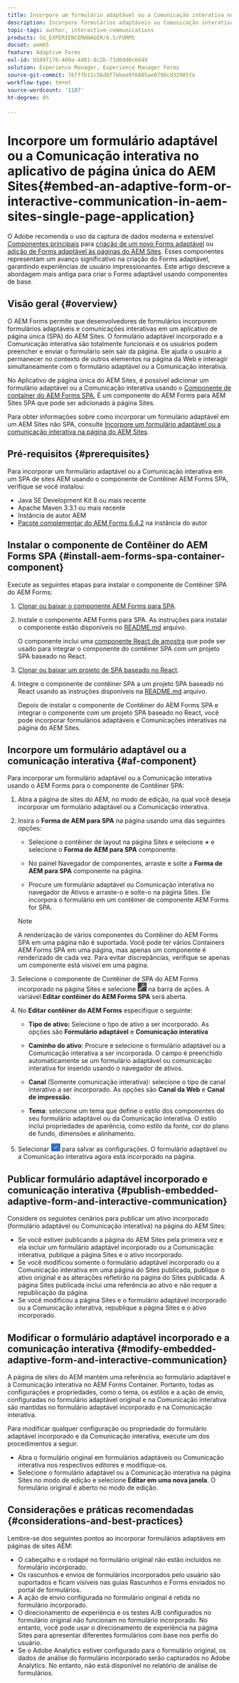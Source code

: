 ```yaml
---
title: Incorpore um formulário adaptável ou a Comunicação interativa no aplicativo de página única do AEM Sites
description: Incorpore formulários adaptáveis ou Comunicação interativa nas páginas do AEM Sites. Os usuários podem preencher e enviar formulários sem sair da página Sites.
topic-tags: author, interactive-communications
products: SG_EXPERIENCEMANAGER/6.5/FORMS
docset: aem65
feature: Adaptive Forms
exl-id: b549f176-409a-4d81-8c2b-73d0dd0c6649
solution: Experience Manager, Experience Manager Forms
source-git-commit: 76fffb11c56dbf7ebee9f6805ae0799cd32985fe
workflow-type: tm+mt
source-wordcount: '1107'
ht-degree: 0%

---
```


# Incorpore um formulário adaptável ou a Comunicação interativa no aplicativo de página única do AEM Sites{#embed-an-adaptive-form-or-interactive-communication-in-aem-sites-single-page-application}

<span class="preview"> O Adobe recomenda o uso da captura de dados moderna e extensível [Componentes principais](https://experienceleague.adobe.com/docs/experience-manager-core-components/using/adaptive-forms/introduction.html?lang=pt-BR) para [criação de um novo Forms adaptável](/help/forms/using/create-an-adaptive-form-core-components.md) ou [adição de Forms adaptável às páginas do AEM Sites](/help/forms/using/create-or-add-an-adaptive-form-to-aem-sites-page.md). Esses componentes representam um avanço significativo na criação do Forms adaptável, garantindo experiências de usuário impressionantes. Este artigo descreve a abordagem mais antiga para criar o Forms adaptável usando componentes de base. </span>

## Visão geral {#overview}

O AEM Forms permite que desenvolvedores de formulários incorporem formulários adaptáveis e comunicações interativas em um aplicativo de página única (SPA) do AEM Sites. O formulário adaptável incorporado e a Comunicação interativa são totalmente funcionais e os usuários podem preencher e enviar o formulário sem sair da página. Ele ajuda o usuário a permanecer no contexto de outros elementos na página da Web e interagir simultaneamente com o formulário adaptável ou a Comunicação interativa.

No Aplicativo de página única do AEM Sites, é possível adicionar um formulário adaptável ou a Comunicação interativa usando o [Componente de container do AEM Forms SPA](../../forms/using/embed-adaptive-form-aem-sites-spa.md#af-component)[.](../../forms/using/embed-adaptive-form-aem-sites-spa.md#af-component) É um componente do AEM Forms para AEM Sites SPA que pode ser adicionado à página Sites.

Para obter informações sobre como incorporar um formulário adaptável em um AEM Sites não SPA, consulte [Incorpore um formulário adaptável ou a comunicação interativa na página do AEM Sites](/help/forms/using/embed-adaptive-form-aem-sites.md).

## Pré-requisitos {#prerequisites}

Para incorporar um formulário adaptável ou a Comunicação interativa em um SPA de sites AEM usando o componente de Contêiner AEM Forms SPA, verifique se você instalou:

* Java SE Development Kit 8 ou mais recente
* Apache Maven 3.3.1 ou mais recente
* Instância de autor AEM
* [Pacote complementar do AEM Forms 6.4.2](https://helpx.adobe.com/aem-forms/kb/aem-forms-releases.html) na instância do autor

## Instalar o componente de Contêiner do AEM Forms SPA {#install-aem-forms-spa-container-component}

Execute as seguintes etapas para instalar o componente de Contêiner SPA do AEM Forms:

1. [Clonar ou baixar o componente AEM Forms para SPA](https://github.com/Adobe-Marketing-Cloud/aem-forms/tree/master/forms-spa).
1. Instale o componente AEM Forms para SPA. As instruções para instalar o componente estão disponíveis no [README.md](https://github.com/Adobe-Marketing-Cloud/aem-forms/tree/master/forms-spa#aem-form-component) arquivo.

   O componente inclui uma [componente React de amostra](https://github.com/Adobe-Marketing-Cloud/aem-forms/tree/master/forms-spa/react-component) que pode ser usado para integrar o componente do contêiner SPA com um projeto SPA baseado no React.

1. [Clonar ou baixar um projeto de SPA baseado no React](https://github.com/adobe/aem-sample-we-retail-journal).
1. Integre o componente de contêiner SPA a um projeto SPA baseado no React usando as instruções disponíveis na [README.md](https://github.com/Adobe-Marketing-Cloud/aem-forms/tree/master/forms-spa/react-component#aem-form-react-component-for-spa---editor) arquivo.

   Depois de instalar o componente de Contêiner do AEM Forms SPA e integrar o componente com um projeto SPA baseado no React, você pode incorporar formulários adaptáveis e Comunicações interativas na página do AEM Sites.

## Incorpore um formulário adaptável ou a comunicação interativa {#af-component}

Para incorporar um formulário adaptável ou a Comunicação interativa usando o AEM Forms para o componente de Contêiner SPA:

1. Abra a página de sites do AEM, no modo de edição, na qual você deseja incorporar um formulário adaptável ou a Comunicação interativa.
1. Insira o **Forma de AEM para SPA** na página usando uma das seguintes opções:

   * Selecione o contêiner de layout na página Sites e selecione **+** e selecione o **Forma de AEM para SPA** componente.

   * No painel Navegador de componentes, arraste e solte a **Forma de AEM para SPA** componente na página.
   * Procure um formulário adaptável ou Comunicação interativa no navegador de Ativos e arraste-o e solte-o na página Sites. Ele incorpora o formulário em um contêiner de componente AEM Forms for SPA.

   >[!NOTE]
   >
   >A renderização de vários componentes do Contêiner do AEM Forms SPA em uma página não é suportada. Você pode ter vários Containers AEM Forms SPA em uma página, mas apenas um componente é renderizado de cada vez. Para evitar discrepâncias, verifique se apenas um componente está visível em uma página.

1. Selecione o componente de Contêiner de SPA do AEM Forms incorporado na página Sites e selecione ![settings_icon](assets/settings_icon.png) na barra de ações. A variável **Editar contêiner do AEM Forms SPA** será aberta.
1. No **Editar contêiner do AEM Forms** especifique o seguinte:

   * **Tipo de ativo:** Selecione o tipo de ativo a ser incorporado. As opções são **Formulário adaptável** e **Comunicação interativa**

   * **Caminho do ativo**: Procure e selecione o formulário adaptável ou a Comunicação interativa a ser incorporada. O campo é preenchido automaticamente se um formulário adaptável ou comunicação interativa for inserido usando o navegador de ativos.
   * **Canal** (Somente comunicação interativa): selecione o tipo de canal interativo a ser incorporado. As opções são **Canal da Web** e **Canal de impressão**.

   * **Tema**: selecione um tema que define o estilo dos componentes do seu formulário adaptável ou da Comunicação interativa. O estilo inclui propriedades de aparência, como estilo da fonte, cor do plano de fundo, dimensões e alinhamento.

1. Selecionar ![done_icon](assets/done_icon.png) para salvar as configurações. O formulário adaptável ou a Comunicação interativa agora está incorporado na página.

## Publicar formulário adaptável incorporado e comunicação interativa {#publish-embedded-adaptive-form-and-interactive-communication}

Considere os seguintes cenários para publicar um ativo incorporado (formulário adaptável ou Comunicação interativa) na página do AEM Sites:

* Se você estiver publicando a página do AEM Sites pela primeira vez e ela incluir um formulário adaptável incorporado ou a Comunicação interativa, publique a página Sites e o ativo incorporado.
* Se você modificou somente o formulário adaptável incorporado ou a Comunicação interativa em uma página do Sites publicada, publique o ativo original e as alterações refletirão na página do Sites publicada. A página Sites publicada inclui uma referência ao ativo e não requer a republicação da página.
* Se você modificou a página Sites e o formulário adaptável incorporado ou a Comunicação interativa, republique a página Sites e o ativo incorporado.

## Modificar o formulário adaptável incorporado e a comunicação interativa {#modify-embedded-adaptive-form-and-interactive-communication}

A página de sites do AEM mantém uma referência ao formulário adaptável e à Comunicação interativa no AEM Forms Container. Portanto, todas as configurações e propriedades, como o tema, os estilos e a ação de envio, configuradas no formulário adaptável original e na Comunicação interativa são mantidas no formulário adaptável incorporado e na Comunicação interativa.

Para modificar qualquer configuração ou propriedade do formulário adaptável incorporado e da Comunicação interativa, execute um dos procedimentos a seguir.

* Abra o formulário original em formulários adaptáveis ou Comunicação interativa nos respectivos editores e modifique-os.
* Selecione o formulário adaptável ou a Comunicação interativa na página Sites no modo de edição e selecione **Editar em uma nova janela**. O formulário original é aberto no modo de edição.

## Considerações e práticas recomendadas {#considerations-and-best-practices}

Lembre-se dos seguintes pontos ao incorporar formulários adaptáveis em páginas de sites AEM:

* O cabeçalho e o rodapé no formulário original não estão incluídos no formulário incorporado.
* Os rascunhos e envios de formulários incorporados pelo usuário são suportados e ficam visíveis nas guias Rascunhos e Forms enviados no portal de formulários.
* A ação de envio configurada no formulário original é retida no formulário incorporado.
* O direcionamento de experiência e os testes A/B configurados no formulário original não funcionam no formulário incorporado. No entanto, você pode usar o direcionamento de experiência na página Sites para apresentar diferentes formulários com base nos perfis do usuário.
* Se o Adobe Analytics estiver configurado para o formulário original, os dados de análise do formulário incorporado serão capturados no Adobe Analytics. No entanto, não está disponível no relatório de análise de formulários.
